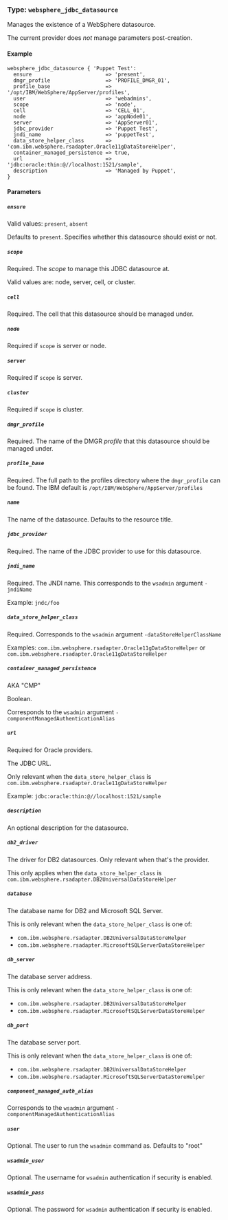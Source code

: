 ### Type: `websphere_jdbc_datasource`

Manages the existence of a WebSphere datasource.

The current provider does _not_ manage parameters post-creation.

#### Example

```puppet
websphere_jdbc_datasource { 'Puppet Test':
  ensure                        => 'present',
  dmgr_profile                  => 'PROFILE_DMGR_01',
  profile_base                  => '/opt/IBM/WebSphere/AppServer/profiles',
  user                          => 'webadmins',
  scope                         => 'node',
  cell                          => 'CELL_01',
  node                          => 'appNode01',
  server                        => 'AppServer01',
  jdbc_provider                 => 'Puppet Test',
  jndi_name                     => 'puppetTest',
  data_store_helper_class       => 'com.ibm.websphere.rsadapter.Oracle11gDataStoreHelper',
  container_managed_persistence => true,
  url                           => 'jdbc:oracle:thin:@//localhost:1521/sample',
  description                   => 'Managed by Puppet',
}
```

#### Parameters

##### `ensure`

Valid values: `present`, `absent`

Defaults to `present`.  Specifies whether this datasource should exist or not.

##### `scope`

Required. The _scope_ to manage this JDBC datasource at.

Valid values are: node, server, cell, or cluster.

##### `cell`

Required.  The cell that this datasource should be managed under.

##### `node`

Required if `scope` is server or node.

##### `server`

Required if `scope` is server.

##### `cluster`

Required if `scope` is cluster.

##### `dmgr_profile`

Required. The name of the DMGR _profile_ that this datasource should be
managed under.

##### `profile_base`

Required. The full path to the profiles directory where the `dmgr_profile` can
be found.  The IBM default is `/opt/IBM/WebSphere/AppServer/profiles`

##### `name`

The name of the datasource.  Defaults to the resource title.

##### `jdbc_provider`

Required. The name of the JDBC provider to use for this datasource.

##### `jndi_name`

Required. The JNDI name. This corresponds to the `wsadmin` argument `-jndiName`

Example: `jndc/foo`

##### `data_store_helper_class`

Required.  Corresponds to the `wsadmin` argument `-dataStoreHelperClassName`

Examples: `com.ibm.websphere.rsadapter.Oracle11gDataStoreHelper` or
`com.ibm.websphere.rsadapter.Oracle11gDataStoreHelper`

##### `container_managed_persistence`

AKA "CMP"

Boolean.

Corresponds to the `wsadmin` argument `-componentManagedAuthenticationAlias`

##### `url`

Required for Oracle providers.

The JDBC URL.

Only relevant when the `data_store_helper_class` is
`com.ibm.websphere.rsadapter.Oracle11gDataStoreHelper`

Example: `jdbc:oracle:thin:@//localhost:1521/sample`

##### `description`

An optional description for the datasource.

##### `db2_driver`

The driver for DB2 datasources.  Only relevant when that's the provider.

This only applies when the `data_store_helper_class` is
`com.ibm.websphere.rsadapter.DB2UniversalDataStoreHelper`

##### `database`

The database name for DB2 and Microsoft SQL Server.

This is only relevant when the `data_store_helper_class` is one of:

* `com.ibm.websphere.rsadapter.DB2UniversalDataStoreHelper`
* `com.ibm.websphere.rsadapter.MicrosoftSQLServerDataStoreHelper`

##### `db_server`

The database server address.

This is only relevant when the `data_store_helper_class` is one of:

* `com.ibm.websphere.rsadapter.DB2UniversalDataStoreHelper`
* `com.ibm.websphere.rsadapter.MicrosoftSQLServerDataStoreHelper`

##### `db_port`

The database server port.

This is only relevant when the `data_store_helper_class` is one of:

* `com.ibm.websphere.rsadapter.DB2UniversalDataStoreHelper`
* `com.ibm.websphere.rsadapter.MicrosoftSQLServerDataStoreHelper`

##### `component_managed_auth_alias`

Corresponds to the `wsadmin` argument `-componentManagedAuthenticationAlias`

##### `user`

Optional. The user to run the `wsadmin` command as. Defaults to "root"

##### `wsadmin_user`

Optional. The username for `wsadmin` authentication if security is enabled.

##### `wsadmin_pass`

Optional. The password for `wsadmin` authentication if security is enabled.
